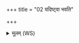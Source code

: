 +++
title = "02 यदिष्ट्वा भवति"

+++
<details><summary>मूलम् (WS)</summary>

यदिष्ट्वा भवति पितृदेवत्यं करोति ॥ २ ॥
</details>